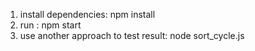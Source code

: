 1) install dependencies: npm install
2) run : npm start
3) use another approach to test result: node sort_cycle.js